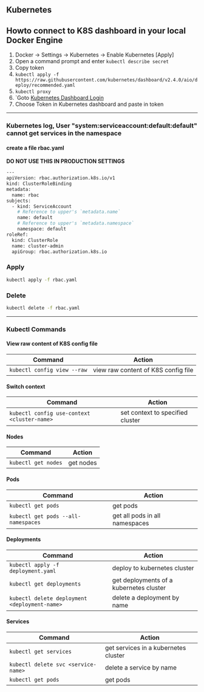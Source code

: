 ## Kubernetes

## Howto connect to K8S dashboard in your local Docker Engine

1. Docker -> Settings -> Kubernetes -> Enable Kubernetes [Apply]
2. Open a command prompt and enter `kubectl describe secret`
3. Copy token
4. `kubectl apply -f https://raw.githubusercontent.com/kubernetes/dashboard/v2.4.0/aio/deploy/recommended.yaml`
5. `kubectl proxy`
6. `Goto [Kubernetes Dashboard Login](http://localhost:8001/api/v1/namespaces/kubernetes-dashboard/services/https:kubernetes-dashboard:/proxy/#/login)
7. Choose Token in Kubernetes dashboard and paste in token

--------------------------------------------------------------------------------------------------------------

### Kubernetes log, User "system:serviceaccount:default:default" cannot get services in the namespace

#### create a file rbac.yaml

**DO NOT USE THIS IN PRODUCTION SETTINGS**

```bash
---
apiVersion: rbac.authorization.k8s.io/v1
kind: ClusterRoleBinding
metadata:
  name: rbac
subjects:
  - kind: ServiceAccount
    # Reference to upper's `metadata.name`
    name: default
    # Reference to upper's `metadata.namespace`
    namespace: default
roleRef:
  kind: ClusterRole
  name: cluster-admin
  apiGroup: rbac.authorization.k8s.io
```

### Apply

```bash
kubectl apply -f rbac.yaml
```

### Delete

```bash
kubectl delete -f rbac.yaml
```

--------------------------------------------------------------------------------------------------------------

### Kubectl Commands

#### View raw content of K8S config file

| Command                                                                                        | Action                                                       |
|------------------------------------------------------------------------------------------------|--------------------------------------------------------------|
|`kubectl config view --raw`                                                                     | view raw content of K8S config file                          |

#### Switch context

| Command                                                                                        | Action                                                       |
|------------------------------------------------------------------------------------------------|--------------------------------------------------------------|
|`kubectl config use-context <cluster-name>`                                                     | set context to specified cluster                             |

#### Nodes

| Command                                                                                        | Action                                                       |
|------------------------------------------------------------------------------------------------|--------------------------------------------------------------|
|`kubectl get nodes`                                                                             | get nodes                                                    |

#### Pods

| Command                                                                                        | Action                                                       |
|------------------------------------------------------------------------------------------------|--------------------------------------------------------------|
|`kubectl get pods`                                                                              | get pods                                                     |
|`kubectl get pods --all-namespaces`                                                             | get all pods in all namespaces                               |

#### Deployments

| Command                                                                                        | Action                                                       |
|------------------------------------------------------------------------------------------------|--------------------------------------------------------------|
|`kubectl apply -f deployment.yaml`                                                              | deploy to kubernetes cluster                                 |
|`kubectl get deployments`                                                                       | get deployments of a kubernetes cluster                      |
|`kubectl delete deployment <deployment-name>`                                                   | delete a deployment by name                                  |

#### Services

| Command                                                                                        | Action                                                       |
|------------------------------------------------------------------------------------------------|--------------------------------------------------------------|
|`kubectl get services`                                                                          | get services in a kubernetes cluster                         |
|`kubectl delete svc <service-name>`                                                             | delete a service by name                                     |
|`kubectl get pods`                                                                              | get pods                                                     |